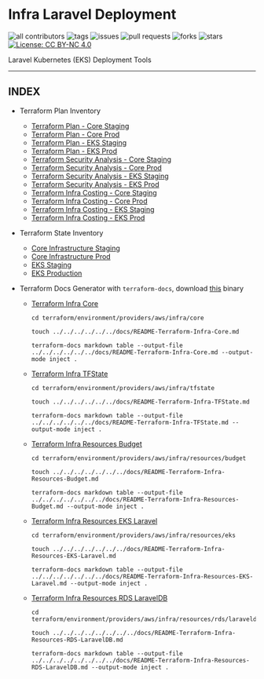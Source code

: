 # Infra Laravel Deployment

![all contributors](https://img.shields.io/github/contributors/devopscorner/laravel-eks-deployment)
![tags](https://img.shields.io/github/v/tag/devopscorner/laravel-eks-deployment?sort=semver)
![issues](https://img.shields.io/github/issues/devopscorner/laravel-eks-deployment)
![pull requests](https://img.shields.io/github/issues-pr/devopscorner/laravel-eks-deployment)
![forks](https://img.shields.io/github/forks/devopscorner/laravel-eks-deployment)
![stars](https://img.shields.io/github/stars/devopscorner/laravel-eks-deployment)
[![License: CC BY-NC 4.0](https://img.shields.io/github/license/devopscorner/laravel-eks-deployment)](https://img.shields.io/github/license/devopscorner/laravel-eks-deployment)

Laravel Kubernetes (EKS) Deployment Tools

---

## INDEX

- Terraform Plan Inventory
  - [Terraform Plan - Core Staging](terraform-plan-core-staging.md)
  - [Terraform Plan - Core Prod](terraform-plan-core-prod.md)
  - [Terraform Plan - EKS Staging](terraform-plan-eks-staging.md)
  - [Terraform Plan - EKS Prod](terraform-plan-eks-prod.md)
  - [Terraform Security Analysis - Core Staging](terraform-security-analysis-core-staging.md)
  - [Terraform Security Analysis - Core Prod](terraform-security-analysis-core-prod.md)
  - [Terraform Security Analysis - EKS Staging](terraform-security-analysis-eks-staging.md)
  - [Terraform Security Analysis - EKS Prod](terraform-security-analysis-eks-prod.md)
  - [Terraform Infra Costing - Core Staging](terraform-infracost-core-staging.md)
  - [Terraform Infra Costing - Core Prod](terraform-infracost-core-prod.md)
  - [Terraform Infra Costing - EKS Staging](terraform-infracost-eks-staging.md)
  - [Terraform Infra Costing - EKS Prod](terraform-infracost-eks-prod.md)

- Terraform State Inventory
  - [Core Infrastructure Staging](terraform-state-core-infra-staging.md)
  - [Core Infrastructure Prod](terraform-state-core-infra-prod.md)
  - [EKS Staging](terraform-state-eks-staging.md)
  - [EKS Production](terraform-state-eks-prod.md)

- Terraform Docs Generator with `terraform-docs`, download [this](https://github.com/terraform-docs/terraform-docs/) binary
  - [Terraform Infra Core](README-Terraform-Infra-Core.md)
    ```
    cd terraform/environment/providers/aws/infra/core

    touch ../../../../../../docs/README-Terraform-Infra-Core.md

    terraform-docs markdown table --output-file ../../../../../../docs/README-Terraform-Infra-Core.md --output-mode inject .
    ```

  - [Terraform Infra TFState](README-Terraform-Infra-TFState.md)
    ```
    cd terraform/environment/providers/aws/infra/tfstate

    touch ../../../../../../docs/README-Terraform-Infra-TFState.md

    terraform-docs markdown table --output-file ../../../../../../docs/README-Terraform-Infra-TFState.md --output-mode inject .
    ```

  - [Terraform Infra Resources Budget](README-Terraform-Infra-Resources-Budget.md)
    ```
    cd terraform/environment/providers/aws/infra/resources/budget

    touch ../../../../../../../docs/README-Terraform-Infra-Resources-Budget.md

    terraform-docs markdown table --output-file ../../../../../../../docs/README-Terraform-Infra-Resources-Budget.md --output-mode inject .
    ```

  - [Terraform Infra Resources EKS Laravel](README-Terraform-Infra-Resources-EKS-Laravel.md)
    ```
    cd terraform/environment/providers/aws/infra/resources/eks

    touch ../../../../../../../docs/README-Terraform-Infra-Resources-EKS-Laravel.md

    terraform-docs markdown table --output-file ../../../../../../../docs/README-Terraform-Infra-Resources-EKS-Laravel.md --output-mode inject .
    ```

  - [Terraform Infra Resources RDS LaravelDB](README-Terraform-Infra-Resources-RDS-LaravelDB.md)
    ```
    cd terraform/environment/providers/aws/infra/resources/rds/laraveldb

    touch ../../../../../../../../docs/README-Terraform-Infra-Resources-RDS-LaravelDB.md

    terraform-docs markdown table --output-file ../../../../../../../../docs/README-Terraform-Infra-Resources-RDS-LaravelDB.md --output-mode inject .
    ```
